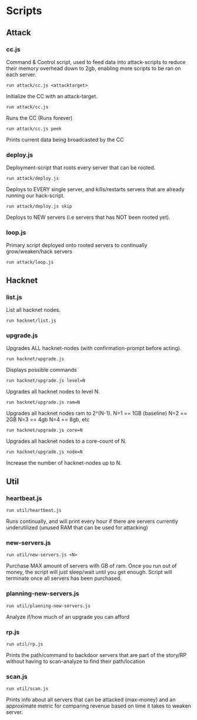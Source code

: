 # Scripts

## Attack

### cc.js

Command & Control script, used to feed data into attack-scripts to reduce their memory overhead down to 2gb, enabling more scripts to be ran on each server.

```
run attack/cc.js <attacktarget>
```

Initialize the CC with an attack-target.

```
run attack/cc.js
```

Runs the CC (Runs forever)

```
run attack/cc.js peek
```

Prints current data being broadcasted by the CC

### deploy.js

Deployment-script that roots every server that can be rooted.

```
run attack/deploy.js
```

Deploys to EVERY single server, and kills/restarts servers that are already running our hack-script.

```
run attack/deploy.js skip
```

Deploys to NEW servers (i.e servers that has NOT been rooted yet).

### loop.js

Primary script deployed onto rooted servers to continually grow/weaken/hack servers

```
run attack/loop.js
```

## Hacknet

### list.js

List all hacknet nodes.

```
run hacknet/list.js
```

### upgrade.js

Upgrades ALL hacknet-nodes (with confirmation-prompt before acting).

```
run hacknet/upgrade.js
```

Displays possible commands

```
run hacknet/upgrade.js level=N
```

Upgrades all hacknet nodes to level N.

```
run hacknet/upgrade.js ram=N
```

Upgrades all hacknet nodes ram to 2^(N-1).
N=1 == 1GB (baseline)
N=2 == 2GB
N=3 == 4gb
N=4 == 8gb,
etc

```
run hacknet/upgrade.js core=N
```

Upgrades all hacknet nodes to a core-count of N.

```
run hacknet/upgrade.js node=N
```

Increase the number of hacknet-nodes up to N.

## Util

### heartbeat.js

```
run util/heartbeat.js
```

Runs continually, and will print every hour if there are servers currently underutilized (unused RAM that can be used for attacking)

### new-servers.js

```
run util/new-servers.js <N>
```

Purchase MAX amount of servers with <N> GB of ram. Once you run out of money, the script will just sleep/wait until you get enough. Script will terminate once all servers has been purchased.

### planning-new-servers.js

```
run util/planning-new-servers.js
```

Analyze if/how much of an upgrade you can afford

### rp.js

```
run util/rp.js
```

Prints the path/command to backdoor servers that are part of the story/RP without having to scan-analyze to find their path/location

### scan.js

```
run util/scan.js
```

Prints info about all servers that can be attacked (max-money) and an approximate metric for comparing revenue based on time it takes to weaken server.
